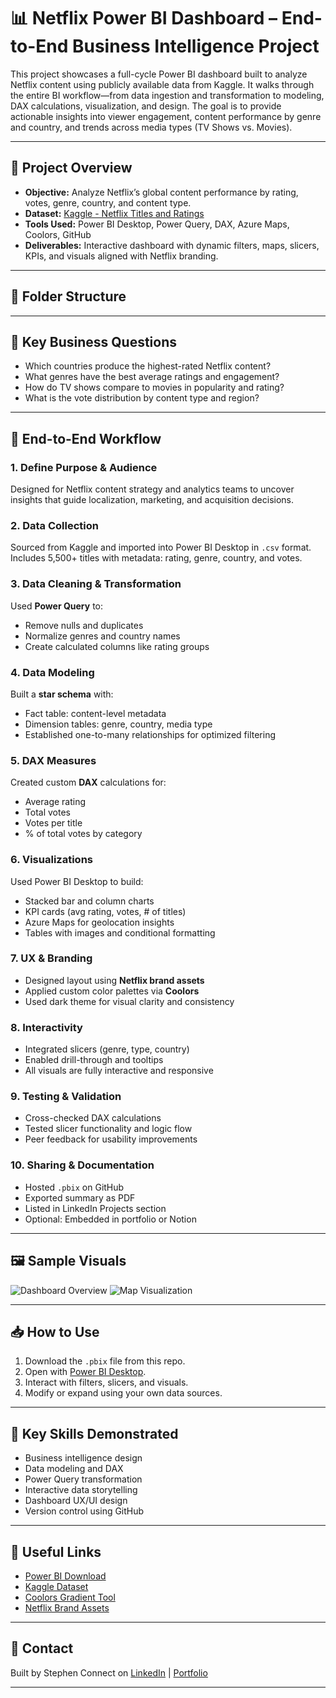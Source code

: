 # 📊 Netflix Power BI Dashboard – End-to-End Business Intelligence Project

This project showcases a full-cycle Power BI dashboard built to analyze Netflix content using publicly available data from Kaggle. It walks through the entire BI workflow—from data ingestion and transformation to modeling, DAX calculations, visualization, and design. The goal is to provide actionable insights into viewer engagement, content performance by genre and country, and trends across media types (TV Shows vs. Movies).

---

## 🚀 Project Overview

- **Objective:** Analyze Netflix’s global content performance by rating, votes, genre, country, and content type.
- **Dataset:** [Kaggle - Netflix Titles and Ratings](https://www.kaggle.com/)
- **Tools Used:** Power BI Desktop, Power Query, DAX, Azure Maps, Coolors, GitHub
- **Deliverables:** Interactive dashboard with dynamic filters, maps, slicers, KPIs, and visuals aligned with Netflix branding.

---

## 📂 Folder Structure

---

## 🧠 Key Business Questions

- Which countries produce the highest-rated Netflix content?
- What genres have the best average ratings and engagement?
- How do TV shows compare to movies in popularity and rating?
- What is the vote distribution by content type and region?

---

## 🔁 End-to-End Workflow

### 1. Define Purpose & Audience
Designed for Netflix content strategy and analytics teams to uncover insights that guide localization, marketing, and acquisition decisions.

### 2. Data Collection
Sourced from Kaggle and imported into Power BI Desktop in `.csv` format. Includes 5,500+ titles with metadata: rating, genre, country, and votes.

### 3. Data Cleaning & Transformation
Used **Power Query** to:
- Remove nulls and duplicates
- Normalize genres and country names
- Create calculated columns like rating groups

### 4. Data Modeling
Built a **star schema** with:
- Fact table: content-level metadata
- Dimension tables: genre, country, media type
- Established one-to-many relationships for optimized filtering

### 5. DAX Measures
Created custom **DAX** calculations for:
- Average rating
- Total votes
- Votes per title
- % of total votes by category

### 6. Visualizations
Used Power BI Desktop to build:
- Stacked bar and column charts
- KPI cards (avg rating, votes, # of titles)
- Azure Maps for geolocation insights
- Tables with images and conditional formatting

### 7. UX & Branding
- Designed layout using **Netflix brand assets**
- Applied custom color palettes via **Coolors**
- Used dark theme for visual clarity and consistency

### 8. Interactivity
- Integrated slicers (genre, type, country)
- Enabled drill-through and tooltips
- All visuals are fully interactive and responsive

### 9. Testing & Validation
- Cross-checked DAX calculations
- Tested slicer functionality and logic flow
- Peer feedback for usability improvements

### 10. Sharing & Documentation
- Hosted `.pbix` on GitHub
- Exported summary as PDF
- Listed in LinkedIn Projects section
- Optional: Embedded in portfolio or Notion

---

## 🖼️ Sample Visuals

![Dashboard Overview](./images/dashboard-overview.png)
![Map Visualization](./images/azure-map.png)

---

## 📥 How to Use

1. Download the `.pbix` file from this repo.
2. Open with [Power BI Desktop](https://powerbi.microsoft.com/desktop/).
3. Interact with filters, slicers, and visuals.
4. Modify or expand using your own data sources.

---

## 📌 Key Skills Demonstrated

- Business intelligence design
- Data modeling and DAX
- Power Query transformation
- Interactive data storytelling
- Dashboard UX/UI design
- Version control using GitHub

---

## 🔗 Useful Links

- [Power BI Download](https://powerbi.microsoft.com/desktop/)
- [Kaggle Dataset](https://www.kaggle.com/)
- [Coolors Gradient Tool](https://coolors.co/)
- [Netflix Brand Assets](https://brand.netflix.com/)

---

## 📧 Contact

Built by Stephen
Connect on [LinkedIn](https://www.linkedin.com/in/stephenhdn/) | [Portfolio](https://github.com/StephenHDN)

---


